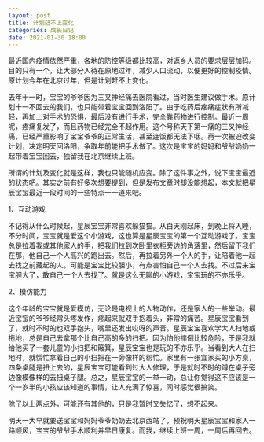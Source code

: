 ```yaml
---
layout: post
title: 计划赶不上变化
categories: 成长日记
date: 2021-01-30 18:00
---
```


最近国内疫情依然严重，各地的防控等级都比较高，对返乡人员的要求层层加码。目的只有一个，让大部分人待在原地过年，减少人口流动，以便更好的控制疫情。原计划今年在北京过年，但是计划赶不上变化。

<!--more-->

去年十一时，宝宝的爷爷因为三叉神经痛去医院看过，当时医生建议做手术。原计划十一不回去的我们，也只能带着宝宝回到洛阳了。由于吃药后疼痛症状有所减轻，再加上对手术的恐惧，最后没有进行手术，完全靠药物进行控制。最近一周呢，疼痛复发了，而且药物已经完全不起作用。这个号称天下第一痛的三叉神经痛，已经严重影响了宝宝爷爷的正常生活，甚至连饭都无法下咽。再一次被迫改变计划，决定明天回洛阳，争取年前能把手术做了。这次是宝宝的妈妈和爷爷奶奶一起带着宝宝回去，独留我在北京继续上班。

所谓的计划及变化就是这样，我也只能随机应变。除了这件事之外，说下宝宝最近的状态吧。其实之前有好多次想要提到，但是发布文章时却没能想起，本文就把星辰宝宝最近一段时间的一些特点一一道来吧。

1、互动游戏

不记得从什么时候起，星辰宝宝非常喜欢躲猫猫。从白天刚起床，到晚上将入睡，不分时间，宝宝就是爱这个小游戏，这也算是星辰宝宝的第一个互动游戏了。宝宝总是拉着我或其他家人的手，把我们拉到次卧里衣柜旁边的角落里，然后留下我们在那，他自己一个人高兴的跑出去。然后，再拉着另外一个人的手，让陪着他一起去找之前藏起的人。可能是宝宝比较胆小，有点害怕自己一个人去找。不过后来宝宝胆大了，敢自己一个人去找了。就是这么无聊的小游戏，宝宝玩的不亦乐乎。

2、模仿能力

这个年龄的宝宝就是爱模仿，无论是电视上的人物动作，还是家人的一些举动。最近宝宝的爷爷经常头疼发作，疼起来就双手抱着头，非常的痛苦。星辰宝宝看到了，就时不时的也双手抱头，嘴里还发出哎呀的声音。星辰宝宝喜欢学大人扫地或拖地，总是自己去拿那个比自己高的多的扫把。因为怕他摔倒比较危险，于是我就给他买了一套儿童的小扫把和簸箕，星辰宝宝也是玩的不亦乐乎。当看到大人在扫地时，就慌忙拿着自己的小扫把在一旁像样的帮忙。家里有一张宜家买的小方桌，四条桌腿是扭上去的，星辰宝宝可能看到过大人修理，于是就时不时的蹲在桌子旁边像模像样的去扭桌子腿。总之，星辰宝宝的一举一动，总让你觉得这不应该是一个一岁半的小孩应该知道的事情，让人充满了惊喜，同时感觉很搞笑。

除了以上两点外，可能还有其他的，只是我暂时又失忆了，想不起来。

明天一大早就要送宝宝和妈妈爷爷奶奶去北京西站了，预祝明天星辰宝宝和家人一路顺风，宝宝的爷爷手术顺利并早日康复。而我，继续上班一周，一周后再回去。

